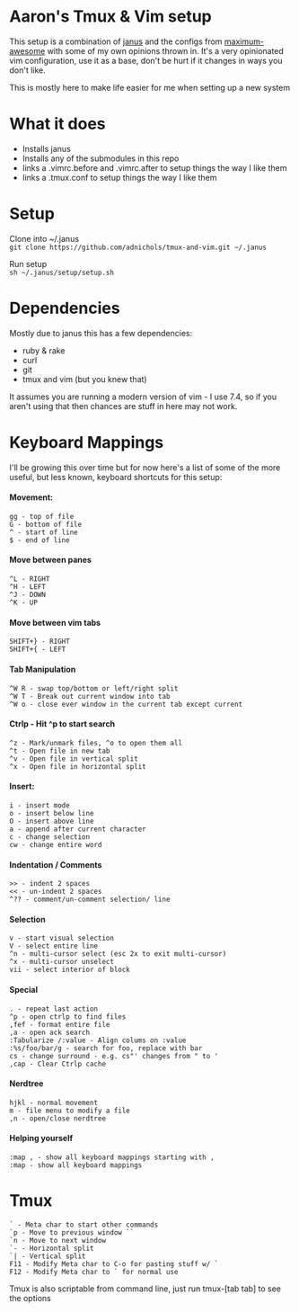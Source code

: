 Aaron's Tmux & Vim setup
===================
This setup is a combination of
[janus](https://github.com/carlhuda/janus) and the configs from
[maximum-awesome](https://github.com/square/maximum-awesome) with some
of my own opinions thrown in. It's a very opinionated vim configuration,
use it as a base, don't be hurt if it changes in ways you don't like. 

This is mostly here to make life easier for me when setting up a new
system

# What it does
- Installs janus
- Installs any of the submodules in this repo
- links a .vimrc.before and .vimrc.after to setup things the way I like
  them
- links a .tmux.conf to setup things the way I like them

# Setup

Clone into ~/.janus   
```git clone https://github.com/adnichols/tmux-and-vim.git ~/.janus```

Run setup   
```sh ~/.janus/setup/setup.sh```

# Dependencies

Mostly due to janus this has a few dependencies:

- ruby & rake
- curl
- git
- tmux and vim (but you knew that)

It assumes you are running a modern version of vim - I use 7.4, so if
you aren't using that then chances are stuff in here may not work. 

# Keyboard Mappings

I'll be growing this over time but for now here's a list of some of the more useful, but less known, keyboard shortcuts for this setup:

#### Movement:
```
gg - top of file
G - bottom of file
^ - start of line
$ - end of line
```

#### Move between panes
```
^L - RIGHT
^H - LEFT
^J - DOWN
^K - UP
```

#### Move between vim tabs
```
SHIFT+} - RIGHT
SHIFT+{ - LEFT
```

#### Tab Manipulation
```
^W R - swap top/bottom or left/right split
^W T - Break out current window into tab
^W o - close ever window in the current tab except current
```

#### Ctrlp - Hit ^p to start search
```
^z - Mark/unmark files, ^o to open them all
^t - Open file in new tab
^v - Open file in vertical split
^x - Open file in horizontal split
```

#### Insert:
```
i - insert mode
o - insert below line
O - insert above line
a - append after current character
c - change selection
cw - change entire word
```

#### Indentation / Comments
```
>> - indent 2 spaces
<< - un-indent 2 spaces
^?? - comment/un-comment selection/ line
```

#### Selection
```
v - start visual selection
V - select entire line
^n - multi-cursor select (esc 2x to exit multi-cursor)
^x - multi-cursor unselect
vii - select interior of block
```

#### Special
```
. - repeat last action
^p - open ctrlp to find files
,fef - format entire file
,a - open ack search
:Tabularize /:value - Align colums on :value
:%s/foo/bar/g - search for foo, replace with bar
cs - change surround - e.g. cs"' changes from " to '
,cap - Clear Ctrlp cache 
```

#### Nerdtree
```
hjkl - normal movement
m - file menu to modify a file
,n - open/close nerdtree
```

#### Helping yourself
```
:map , - show all keyboard mappings starting with ,
:map - show all keyboard mappings
```

Tmux
============
```
` - Meta char to start other commands
`p - Move to previous window ``
`n - Move to next window
`- - Horizontal split
`| - Vertical split
F11 - Modify Meta char to C-o for pasting stuff w/ `
F12 - Modify Meta char to ` for normal use
```

Tmux is also scriptable from command line, just run tmux-[tab tab] to see the options
